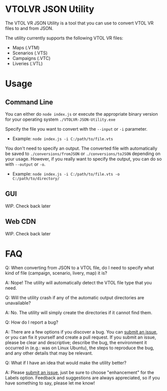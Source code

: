 ﻿# VTOLVR JSON Utility
The VTOL VR JSON Utility is a tool that you can use to convert VTOL VR files to and from JSON.

The utility currently supports the following VTOL VR files:
- Maps (.VTM)
- Scenarios (.VTS)
- Campaigns (.VTC)
- Liveries (.VTL)

# Usage
## Command Line
You can either do `node index.js` or execute the appropriate binary version for your operating system `./VTOLVR-JSON-Utility.exe`

Specify the file you want to convert with the `--input` or `-i` parameter. 
- Example: `node index.js -i C:/path/to/file.vts`

You don't need to specify an output. The converted file with automatically be saved to `./conversions/fromJSON` or `./conversions/toJSON` depending on your usage. However, if you really want to specify the output, you can do so with `--output` or `-o`. 
- Example: `node index.js -i C:/path/to/file.vts -o C:/path/to/directory/`

## GUI
WIP. Check back later

## Web CDN
WIP. Check back later

# FAQ
Q: When converting from JSON to a VTOL file, do I need to specify what kind of file (campaign, scenario, livery, map) it is?

A: Nope! The utility will automatically detect the VTOL file type that you need.

Q: Will the utility crash if any of the automatic output directories are unavailable?

A: No. The utility will simply create the directories if it cannot find them.

Q: How do I report a bug?

A: There are a few options if you discover a bug. You can [submit an issue](https://github.com/JosephKY/VTOLVRJSON/issues), or you can fix it yourself and create a pull request. If you submit an issue, please be clear and descriptive; describe the bug, the environment it occurred in (e.g.: was on Linux Ubuntu), the steps to reproduce the bug, and any other details that may be relevant.

Q: What if I have an idea that would make the utility better?

A: Please [submit an issue](https://github.com/JosephKY/VTOLVRJSON/issues), just be sure to choose "enhancement" for the Labels option. Feedback and suggestions are always appreciated, so if you have something to say, please let me know!


